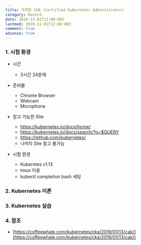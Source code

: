 ```yaml
---
title: 자격증 CKA (Certified Kubernetes Administrator)
category: Record
date: 2019-11-01T12:00:00Z
lastmod: 2019-11-01T12:00:00Z
comment: true
adsense: true
---
```


### 1. 시험 환경

* 시간
  * 3시간 24문제

* 준비물
  * Chrome Browser
  * Webcam
  * Microphone

* 참고 가능한 Site
  * https://kubernetes.io/docs/home/
  * https://kubernetes.io/docs/search/?q=$QUERY
  * https://github.com/kubernetes/
  * 나머지 Site 참고 불가능

* 시험 환경
  * Kuberntes v1.13
  * tmux 이용
  * kubectl completion bash 세팅

### 2. Kubernetes 이론

### 3. Kubernetes 실습

### 4. 참조

* [https://coffeewhale.com/kubernetes/cka/2019/01/13/cak/](https://coffeewhale.com/kubernetes/cka/2019/01/13/cak/)


